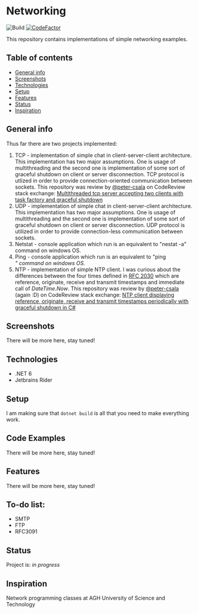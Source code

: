 # Networking
![Build](https://github.com/ArturMarekNowak/Networking/actions/workflows/build.yml/badge.svg)
[![CodeFactor](https://www.codefactor.io/repository/github/arturmareknowak/networking/badge/master)](https://www.codefactor.io/repository/github/arturmareknowak/networking/overview/master)

This repository contains implementations of simple networking examples.

## Table of contents
* [General info](#general-info)
* [Screenshots](#screenshots)
* [Technologies](#technologies)
* [Setup](#setup)
* [Features](#features)
* [Status](#status)
* [Inspiration](#inspiration)


## General info
Thus far there are two projects implemented:

1. TCP - implementation of simple chat in client-server-client architecture. This implementation has two major assumptions. One is usage of multithreading and the second one is implementation of some sort of graceful shutdown on client or server disconnection. TCP protocol is utlized in order to provide connection-oriented communication between sockets. This repository was review by [@peter-csala](https://github.com/peter-csala) on CodeReview stack exchange: [Multithreaded tcp server accepting two clients with task factory and graceful shutdown](https://codereview.stackexchange.com/questions/276755/multithreaded-tcp-server-accepting-two-clients-with-task-factory-and-graceful-sh)
2. UDP - implementation of simple chat in client-server-client architecture. This implementation has two major assumptions. One is usage of multithreading and the second one is implementation of some sort of graceful shutdown on client or server disconnection. UDP protocol is utilized in order to provide connection-less communication between sockets.  
3. Netstat - console application which run is an equivalent to "nestat -a" command on windows OS. 
4. Ping - console application which run is an equivalent to "ping <address>" command on windows OS. 
5. NTP - implementation of simple NTP client. I was curious about the differences between the four times defined in [RFC 2030](https://datatracker.ietf.org/doc/html/rfc2030) which are reference, originate, receive and transmit timestamps and immediate call of *DateTime.Now*. This repository was review by [@peter-csala](https://github.com/peter-csala) (again :D) on CodeReview stack exchange: [NTP client displaying reference, originate, receive and transmit timestamps periodically with graceful shutdown in C#](https://codereview.stackexchange.com/questions/277266/ntp-client-displaying-reference-originate-receive-and-transmit-timestamps-peri)

## Screenshots
There will be more here, stay tuned!


## Technologies
* .NET 6
* Jetbrains Rider 


## Setup
I am making sure that `dotnet build` is all that you need to make everything work. 

## Code Examples
There will be more here, stay tuned!


## Features
There will be more here, stay tuned!


## To-do list:
* SMTP
* FTP
* RFC3091

## Status
Project is: _in progress_

## Inspiration
Network programming classes at AGH University of Science and Technology
